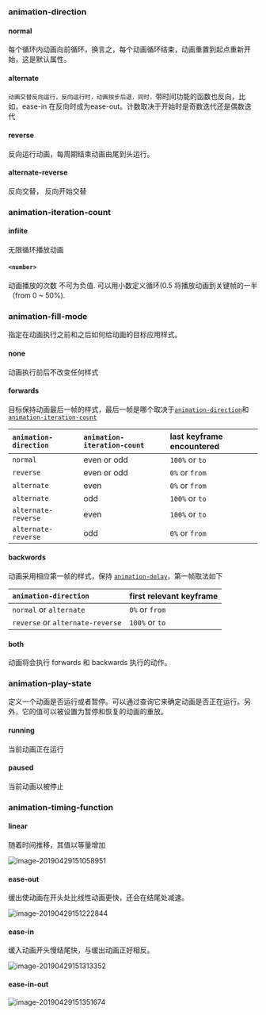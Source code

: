 ### animation-direction

#### normal

每个循环内动画向前循环，换言之，每个动画循环结束，动画重置到起点重新开始，这是默认属性。

#### alternate

`动画交替反向运行，反向运行时，动画按步后退，同时，`带时间功能的函数也反向，比如，ease-in 在反向时成为ease-out。计数取决于开始时是奇数迭代还是偶数迭代

#### reverse

反向运行动画，每周期结束动画由尾到头运行。

#### alternate-reverse

反向交替， 反向开始交替

### animation-iteration-count

#### infiite

无限循环播放动画

#### `<number>`

动画播放的次数 不可为负值. 可以用小数定义循环(0.5 将播放动画到关键帧的一半（from 0 ~ 50%).

### animation-fill-mode

指定在动画执行之前和之后如何给动画的目标应用样式。

#### none

动画执行前后不改变任何样式

#### forwards

目标保持动画最后一帧的样式，最后一帧是哪个取决于[`animation-direction`](https://developer.mozilla.org/zh-CN/docs/Web/CSS/animation-direction)和 [`animation-iteration-count`](https://developer.mozilla.org/zh-CN/docs/Web/CSS/animation-iteration-count)

| `animation-direction` | `animation-iteration-count` | last keyframe encountered |
| :-------------------- | :-------------------------- | :------------------------ |
| `normal`              | even or odd                 | `100%` or `to`            |
| `reverse`             | even or odd                 | `0%` or `from`            |
| `alternate`           | even                        | `0%` or `from`            |
| `alternate`           | odd                         | `100%` or `to`            |
| `alternate-reverse`   | even                        | `100%` or `to`            |
| `alternate-reverse`   | odd                         | `0%` or `from`            |

#### backwords

动画采用相应第一帧的样式，保持 [`animation-delay`](https://developer.mozilla.org/zh-CN/docs/Web/CSS/animation-delay)，第一帧取法如下

| `animation-direction`            | first relevant keyframe |
| :------------------------------- | :---------------------- |
| `normal` or `alternate`          | `0%` or `from`          |
| `reverse` or `alternate-reverse` | `100%` or `to`          |

#### both

动画将会执行 forwards 和 backwards 执行的动作。

### animation-play-state

定义一个动画是否运行或者暂停。可以通过查询它来确定动画是否正在运行。另外，它的值可以被设置为暂停和恢复的动画的重放。

#### running

当前动画正在运行

#### paused

当前动画以被停止

### animation-timing-function

#### linear

随着时间推移，其值以等量增加

![image-20190429151058951](animation.assets/image-20190429151058951.png)

#### ease-out

缓出使动画在开头处比线性动画更快，还会在结尾处减速。

![image-20190429151222844](animation.assets/image-20190429151222844.png)

#### ease-in

缓入动画开头慢结尾快，与缓出动画正好相反。

![image-20190429151313352](animation.assets/image-20190429151313352.png)

#### ease-in-out

![image-20190429151351674](animation.assets/image-20190429151351674.png)